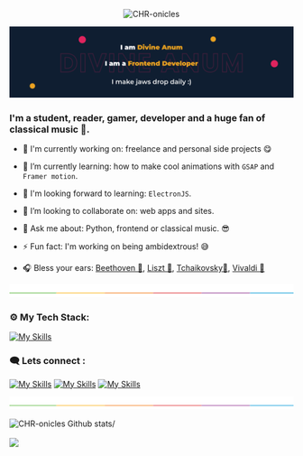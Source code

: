 <p align="center"> <img src="https://komarev.com/ghpvc/?username=CHR-onicles&label=Profile%20views&color=E0245E&style=flat" alt="CHR-onicles" /> </p>

![Header-image](images/Divine's-cover.jpg)

<h3 align="left">I'm a student, reader, gamer, developer and a huge fan of classical music 🎼.</h3>

- 🔭 I'm currently working on: freelance and personal side projects 😋

- 🌱 I’m currently learning: how to make cool animations with `GSAP` and `Framer motion`.
- 🏁 I'm looking forward to learning: `ElectronJS`.
- 👯 I’m looking to collaborate on: web apps and sites.
- 💬 Ask me about: Python, frontend or classical music. 😎
- ⚡ Fun fact: I'm working on being ambidextrous! 😅
- 🎧 Bless your ears: [Beethoven 🎵](https://www.youtube.com/watch?v=BV7RkEL6oRc),
  [Liszt 🎵](https://www.youtube.com/watch?v=H1Dvg2MxQn8),
  [Tchaikovsky🎵](https://www.youtube.com/watch?v=sdduPpnqre4),
  [Vivaldi 🎵](https://www.youtube.com/watch?v=H_3JiTfmuzg)

![Split-section](images/split%20section.png)

<h3 align="left">⚙ My Tech Stack:</h3>

[![My Skills](https://skillicons.dev/icons?i=python,qt,mysql,sqlite,mongodb,html,css,sass,styledcomponents,js,react,nodejs,vscode&theme=dark)](https://skillicons.dev)

<h3>🗨 Lets connect :</h3>

[![My Skills](https://skillicons.dev/icons?i=linkedin&theme=dark)](https://linkedin.com/in/divineanum)
[![My Skills](https://skillicons.dev/icons?i=twitter&theme=dark)](https://twitter.com/OniclesChr?s=09chr)
[![My Skills](https://skillicons.dev/icons?i=discord&theme=dark)]("https://discordapp.com/users/475709262883061762)

![Split-section](images/split%20section.png)

<div style="display: flex; flex-direction: column;">
    <a><img height=200 src="https://github-readme-stats.vercel.app/api?username=CHR-onicles&show_icons=true&include_all_commits=true&theme=dracula&count_private=true" alt="CHR-onicles Github stats/"></a>
    <br />
    <a><img height=200 src="https://github-readme-streak-stats.herokuapp.com/?user=CHR-onicles&theme=dracula" /></a>
    <br />
    <!-- <a><img height=200 src="https://github-readme-stats.vercel.app/api/top-langs/?username=CHR-onicles&hide_title=false&layout=compact&theme=dracula&count_private=true" /></a> -->
</div>

<!-- ![Split-section](images/split%20section.png)

<img width="500" src="https://metrics.lecoq.io/CHR-onicles" alt="Github Metrics"> -->
